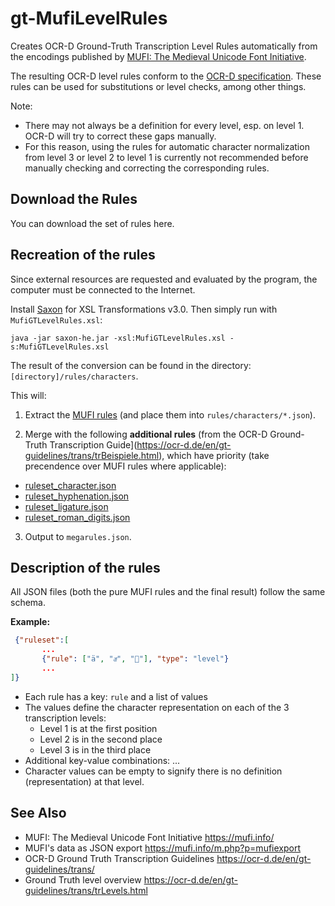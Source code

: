 # gt-MufiLevelRules

Creates OCR-D Ground-Truth Transcription Level Rules automatically from the encodings published by [MUFI: The Medieval Unicode Font Initiative](https://mufi.info/m.php?p=mufi). 

The resulting OCR-D level rules conform to the [OCR-D specification](https://ocr-d.de/en/gt-guidelines/trans/transkription.html). 
These rules can be used for substitutions or level checks, among other things. 

Note:
- There may not always be a definition for every level, esp. on level 1. OCR-D will try to correct these gaps manually. 
- For this reason, using the rules for automatic character normalization from level 3 or level 2 to level 1
  is currently not recommended before manually checking and correcting the corresponding rules.

## Download the Rules

You can download the set of rules here.
<!--🚦  https://tboenig.github.io/ 🚦-->


## Recreation of the rules

Since external resources are requested and evaluated by the program, the computer must be connected to the Internet.

Install [Saxon](https://www.saxonica.com/download/download_page.xml) for XSL Transformations v3.0. Then simply run with `MufiGTLevelRules.xsl`:

    java -jar saxon-he.jar -xsl:MufiGTLevelRules.xsl -s:MufiGTLevelRules.xsl
 
The result of the conversion can be found in the directory: ``[directory]/rules/characters``.

This will:

1. Extract the [MUFI rules](https://mufi.info/m.php?p=mufiexport) (and place them into `rules/characters/*.json`).

2. Merge with the following **additional rules** (from the OCR-D Ground-Truth Transcription Guide](https://ocr-d.de/en/gt-guidelines/trans/trBeispiele.html), which have priority (take precendence over MUFI rules where applicable):
- [ruleset_character.json](https://github.com/tboenig/gt-guidelines/blob/gh-pages/rules/ruleset_character.json)
- [ruleset_hyphenation.json](https://github.com/tboenig/gt-guidelines/blob/gh-pages/rules/ruleset_hyphenation.json)
- [ruleset_ligature.json](https://github.com/tboenig/gt-guidelines/blob/gh-pages/rules/ruleset_ligature.json)
- [ruleset_roman_digits.json](https://github.com/tboenig/gt-guidelines/blob/gh-pages/rules/ruleset_roman_digits.json)

3. Output to `megarules.json`.

## Description of the rules
All JSON files (both the pure MUFI rules and the final result) follow the same schema.

**Example:**

```JSON
 {"ruleset":[
       ...
       {"rule": ["ä", "aͤ", ""], "type": "level"}
       ...
]}
```

- Each rule has a key: `rule` and a list of values
- The values define the character representation on each of the 3 transcription levels:
  - Level 1 is at the first position
  - Level 2 is in the second place
  - Level 3 is in the third place
- Additional key-value combinations: ...
- Character values can be empty to signify there is no definition (representation) at that level.

## See Also

- MUFI: The Medieval Unicode Font Initiative https://mufi.info/
- MUFI's data as JSON export https://mufi.info/m.php?p=mufiexport
- OCR-D Ground Truth Transcription Guidelines  https://ocr-d.de/en/gt-guidelines/trans/
- Ground Truth level overview https://ocr-d.de/en/gt-guidelines/trans/trLevels.html
